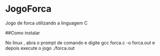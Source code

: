 # JogoForca
Jogo de forca utilizando a linguagem C

##Como instalar 

No linux , abra o prompt de comando e digite
gcc forca.c -o forca.out
e depois execute o jogo
./forca.out
